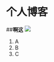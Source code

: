 # 个人博客
##**啊这**
![](https://i0.hdslb.com/bfs/album/e343cd3e2e0ebd4992898deb59b7b7bd04313f5e.jpg)
1. A
2. B
3. C
